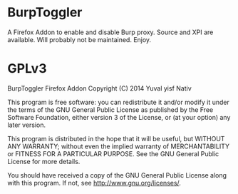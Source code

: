 BurpToggler
===========

A Firefox Addon to enable and disable Burp proxy.
Source and XPI are available. Will probably not be maintained. 
Enjoy.

# GPLv3

BurpToggler Firefox Addon
Copyright (C) 2014 Yuval yisf Nativ

This program is free software: you can redistribute it and/or modify
it under the terms of the GNU General Public License as published by
the Free Software Foundation, either version 3 of the License, or
(at your option) any later version.

This program is distributed in the hope that it will be useful,
but WITHOUT ANY WARRANTY; without even the implied warranty of
MERCHANTABILITY or FITNESS FOR A PARTICULAR PURPOSE.  See the
GNU General Public License for more details.

You should have received a copy of the GNU General Public License
along with this program.  If not, see <http://www.gnu.org/licenses/>.